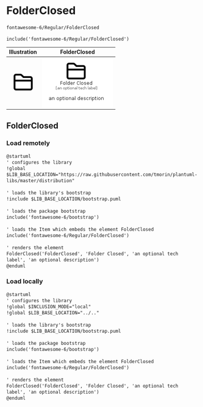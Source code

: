 # FolderClosed


```text
fontawesome-6/Regular/FolderClosed
```

```text
include('fontawesome-6/Regular/FolderClosed')
```



| Illustration | FolderClosed |
| :---: | :---: |
| ![illustration for Illustration](../../fontawesome-6/Regular/FolderClosed.png) | ![illustration for FolderClosed](../../fontawesome-6/Regular/FolderClosed.Local.png) |




## FolderClosed

### Load remotely
```plantuml
@startuml
' configures the library
!global $LIB_BASE_LOCATION="https://raw.githubusercontent.com/tmorin/plantuml-libs/master/distribution"

' loads the library's bootstrap
!include $LIB_BASE_LOCATION/bootstrap.puml

' loads the package bootstrap
include('fontawesome-6/bootstrap')

' loads the Item which embeds the element FolderClosed
include('fontawesome-6/Regular/FolderClosed')

' renders the element
FolderClosed('FolderClosed', 'Folder Closed', 'an optional tech label', 'an optional description')
@enduml
```

### Load locally
```plantuml
@startuml
' configures the library
!global $INCLUSION_MODE="local"
!global $LIB_BASE_LOCATION="../.."

' loads the library's bootstrap
!include $LIB_BASE_LOCATION/bootstrap.puml

' loads the package bootstrap
include('fontawesome-6/bootstrap')

' loads the Item which embeds the element FolderClosed
include('fontawesome-6/Regular/FolderClosed')

' renders the element
FolderClosed('FolderClosed', 'Folder Closed', 'an optional tech label', 'an optional description')
@enduml
```

